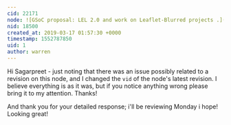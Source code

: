```yaml
---
cid: 22171
node: ![GSoC proposal: LEL 2.0 and work on Leaflet-Blurred projects .](../notes/sagarpreet/03-09-2019/gsoc-proposal-lel-2-0-and-work-on-leaflet-blurred-projects)
nid: 18500
created_at: 2019-03-17 01:57:30 +0000
timestamp: 1552787850
uid: 1
author: warren
---
```


 Hi Sagarpreet - just noting that there was an issue possibly related to a revision on this node, and I changed the `vid` of the node's latest revision. I believe everything is as it was, but if you notice anything wrong please bring it to my attention. Thanks! 

And thank you for your detailed response; i'll be reviewing Monday i hope! Looking great!